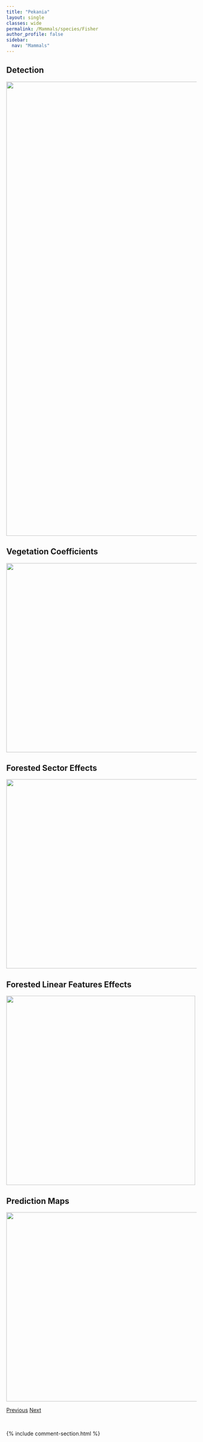 ```yaml
---
title: "Pekania"
layout: single
classes: wide
permalink: /Mammals/species/Fisher
author_profile: false
sidebar:
  nav: "Mammals"
---
```


<h2>Detection</h2>

<a href="https://drive.google.com/uc?export=view&id=1zsj--kVAjrjh0e0sSV5yoiTVMCCobc7u">
<img src="https://drive.google.com/uc?export=view&id=1zsj--kVAjrjh0e0sSV5yoiTVMCCobc7u" height = "1200" width = "800">
</a>


<h2>Vegetation Coefficients</h2>

<a href="https://drive.google.com/uc?export=view&id=1_A5uoKT9kQf74ExSKckIWBIlcM-JzSJn">
<img src="https://drive.google.com/uc?export=view&id=1_A5uoKT9kQf74ExSKckIWBIlcM-JzSJn" height = "500" width = "1000">
</a>


<h2>Forested Sector Effects</h2>

<a href="https://drive.google.com/uc?export=view&id=1yGXYvaRvQA2H82mj1H5TO6H2uZIiGU3n">
<img src="https://drive.google.com/uc?export=view&id=1yGXYvaRvQA2H82mj1H5TO6H2uZIiGU3n" height = "500" width = "1000">
</a>


<h2>Forested Linear Features Effects</h2>

<a href="https://drive.google.com/uc?export=view&id=1qViYE9WxA2JjinnwYS6-tv6MAsIpZxn1">
<img src="https://drive.google.com/uc?export=view&id=1qViYE9WxA2JjinnwYS6-tv6MAsIpZxn1" height = "500" width = "500">
</a>


<h2>Prediction Maps</h2>

<a href="https://drive.google.com/uc?export=view&id=1m36W6HuPBXVi1SXI7Y3O_kEWOx_vtype">
<img src="https://drive.google.com/uc?export=view&id=1m36W6HuPBXVi1SXI7Y3O_kEWOx_vtype" height = "500" width = "1000">
</a>


<a href="/DevelopmentWebsite/Mammals/species/Muskrat" class="pagination--pager" title="Ondatra zibethicus">Previous</a> <a href="/DevelopmentWebsite/Mammals/species/Cougar" class="pagination--pager" title="Puma">Next</a>

<p>&nbsp;</p>

{% include comment-section.html %}
